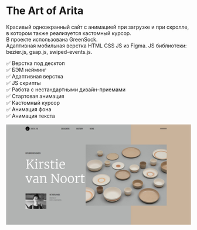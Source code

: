 # The Art of Arita
Красивый одноэкранный сайт с анимацией при загрузке и при скролле, в котором также реализуется кастомный курсор.  
В проекте использована GreenSock.  
Адаптивная  мобильная верстка HTML CSS JS из Figma. 
JS библиотеки: bezier.js, gsap.js, swiped-events.js.

✅ Верстка под десктоп  
✅ БЭМ нейминг  
✅ Адаптивная верстка  
✅ JS скрипты  
✅ Работа с нестандартными дизайн-приемами  
✅ Стартовая анимация  
✅ Кастомный курсор  
✅ Анимация фона  
✅ Анимация текста    

 
[![The Art of Arita](https://github.com/8807010/The-Art-of-Arita/blob/master/preview.jpg)](https://8807010.github.io/The-Art-of-Arita/)
